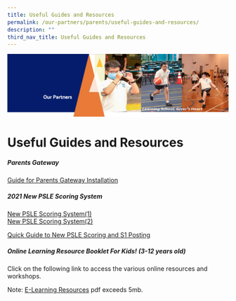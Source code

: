 ```yaml
---
title: Useful Guides and Resources
permalink: /our-partners/parents/useful-guides-and-resources/
description: ""
third_nav_title: Useful Guides and Resources
---
```


![](/images/OurPartners.png)

Useful Guides and Resources 
============================

##### **Parents Gateway**

[Guide for Parents Gateway Installation](/files/Parents%20Gateway%20Instrutional%20Guide%20(Installation).pdf)
  

##### **2021 New PSLE Scoring System**

[New PSLE Scoring System(1)](https://www.moe.gov.sg/microsites/psle-fsbb/psle/main.html)  
[New PSLE Scoring System(2)](/files/PSLE%20Scoring%20System%20MOE.pdf)

[Quick Guide to New PSLE Scoring and S1 Posting](/files/Infosheet.pdf)

##### **Online Learning Resource Booklet For Kids! (3-12 years old)**  
Click on the following link to access the various online resources and workshops.

Note: [E-Learning Resources](https://zhangdepri.moe.edu.sg/qql/slot/u180/Our%20Partners/Parents/Useful%20Guides%20and%20Resources/Online%20Learning%20Resource%20Booklet%20For%20Kids%203-12%20years%20old.pdf) pdf exceeds 5mb.